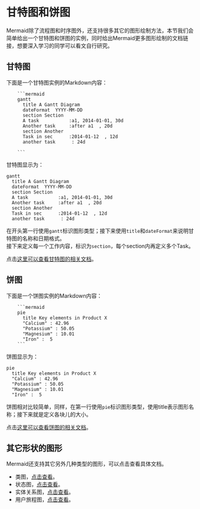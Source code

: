 # 甘特图和饼图

Mermaid除了流程图和时序图外，还支持很多其它的图形绘制方法，本节我们会简单给出一个甘特图和饼图的实例，同时给出Mermaid更多图形绘制的文档链接，想要深入学习的同学可以看文自行研究。

## 甘特图
下面是一个甘特图实例的Markdown内容：

```
    ```mermaid
    gantt
      title A Gantt Diagram
      dateFormat  YYYY-MM-DD
      section Section
      A task           :a1, 2014-01-01, 30d
      Another task     :after a1  , 20d
      section Another
      Task in sec      :2014-01-12  , 12d
      another task      : 24d

    ```
```

甘特图显示为：

```mermaid
gantt
  title A Gantt Diagram
  dateFormat  YYYY-MM-DD
  section Section
  A task           :a1, 2014-01-01, 30d
  Another task     :after a1  , 20d
  section Another
  Task in sec      :2014-01-12  , 12d
  another task      : 24d
```

在开头第一行使用`gantt`标识图形类型；接下来使用`title`和`dateFormat`来说明甘特图的名称和日期格式。  
接下来定义每一个工作内容，标识为`section`，每个section内再定义多个Task。

点击[这里可以查看甘特图的相关文档](https://mermaid-js.github.io/mermaid/#/gantt)。

## 饼图

下面是一个饼图实例的Markdown内容：

```
    ```mermaid
    pie
      title Key elements in Product X
      "Calcium" : 42.96
      "Potassium" : 50.05
      "Magnesium" : 10.01
      "Iron" :  5
    ```
```

饼图显示为：

```mermaid
pie
  title Key elements in Product X
  "Calcium" : 42.96
  "Potassium" : 50.05
  "Magnesium" : 10.01
  "Iron" :  5
```

饼图相对比较简单，同样，在第一行使用`pie`标识图形类型，使用title表示图形名称；接下来就是定义各块儿的大小。

点击[这里可以查看饼图的相关文档](https://mermaid-js.github.io/mermaid/#/pie)。

## 其它形状的图形

Mermaid还支持其它另外几种类型的图形，可以点击查看具体文档。

+ 类图，[点击查看](https://mermaid-js.github.io/mermaid/#/classDiagram)。
+ 状态图，[点击查看](https://mermaid-js.github.io/mermaid/#/stateDiagram)。
+ 实体关系图，[点击查看](https://mermaid-js.github.io/mermaid/#/entityRelationshipDiagram)。
+ 用户旅程图，[点击查看](https://mermaid-js.github.io/mermaid/#/user-journey)。